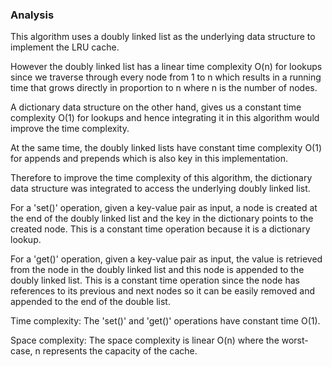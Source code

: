 ### Analysis

This algorithm uses a doubly linked list as the underlying data structure to implement the LRU cache. 

However the doubly linked list has a linear time complexity O(n) for lookups since we traverse through every node from 1 to n which results in a running time that grows directly in proportion to n where n  is the number of nodes.

A dictionary data structure on the other hand, gives us a constant time complexity O(1) for lookups and hence integrating it in this algorithm would improve the time complexity.

At the same time, the doubly linked lists have constant time complexity O(1) for appends and prepends which is also key in this implementation.

Therefore to improve the time complexity of this algorithm, the dictionary data structure was integrated to access the underlying doubly linked list.

For a 'set()' operation, given a key-value pair as input, a node is created at the end of the doubly linked list and the key in the dictionary points to the created node. This is a constant time operation because it is a dictionary lookup.

For a 'get()' operation, given a key-value pair as input, the value is retrieved from the node in the doubly linked list and this node is appended to the doubly linked list. This is a constant time operation since the node has references to its previous and next nodes so it can be easily removed and appended to the end of  the double list.

Time complexity: The 'set()' and 'get()' operations have constant time O(1).

Space complexity: The space complexity is linear O(n) where the worst-case, n represents the capacity of the cache.